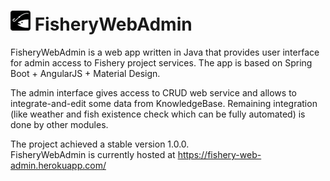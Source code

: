 # ![asd](src/main/resources/static/assets/favicon-32x32.png) FisheryWebAdmin 
FisheryWebAdmin is a web app written in Java that provides user interface for admin access to Fishery project services. The app is based on Spring Boot + AngularJS + Material Design.

The admin interface gives access to CRUD web service and allows to integrate-and-edit some data from KnowledgeBase. Remaining integration (like weather and fish existence check which can be fully automated) is done by other modules.   

The project achieved a stable version 1.0.0.  
FisheryWebAdmin is currently hosted at https://fishery-web-admin.herokuapp.com/